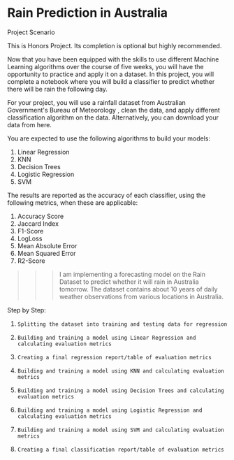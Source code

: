 # Rain Prediction in Australia

Project Scenario

This is Honors Project. Its completion is optional but highly recommended.

Now that you have been equipped with the skills to use different Machine Learning algorithms over the course of five weeks, you will have the opportunity to practice and apply it on a dataset. In this project, you will complete a notebook where you will build a classifier to predict whether there will be rain the following day.

For your project, you will use a rainfall dataset from Australian Government's Bureau of Meteorology , clean the data, and apply different classification algorithm on the data. Alternatively, you can download your data from here. 

You are expected to use the following algorithms to build your models:

1.  Linear Regression
2.  KNN
3.  Decision Trees
4.  Logistic Regression
5.  SVM


The results are reported as the accuracy of each classifier, using the following metrics, when these are applicable:

1. Accuracy Score
2. Jaccard Index
3. F1-Score
4. LogLoss
5. Mean Absolute Error
6. Mean Squared Error
7. R2-Score




>>>I am implementing a forecasting model on the Rain Dataset to predict whether it will rain in Australia tomorrow. The dataset contains about 10 years of daily weather observations from various locations in Australia.


Step by Step:

1.     Splitting the dataset into training and testing data for regression

2.     Building and training a model using Linear Regression and calculating evaluation metrics

3.     Creating a final regression report/table of evaluation metrics

4.     Building and training a model using KNN and calculating evaluation metrics

5.     Building and training a model using Decision Trees and calculating evaluation metrics

6.     Building and training a model using Logistic Regression and calculating evaluation metrics

7.     Building and training a model using SVM and calculating evaluation metrics

8.     Creating a final classification report/table of evaluation metrics
